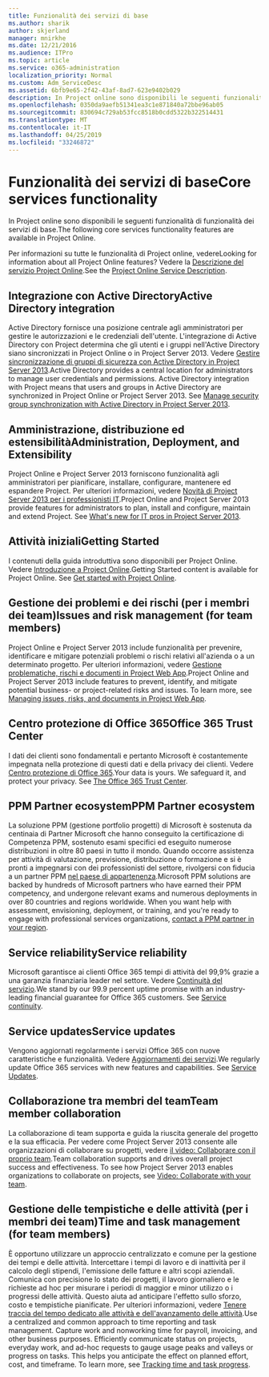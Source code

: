 ```yaml
---
title: Funzionalità dei servizi di base
ms.author: sharik
author: skjerland
manager: mnirkhe
ms.date: 12/21/2016
ms.audience: ITPro
ms.topic: article
ms.service: o365-administration
localization_priority: Normal
ms.custom: Adm_ServiceDesc
ms.assetid: 6bfb9e65-2f42-43af-8ad7-623e9402b029
description: In Project online sono disponibili le seguenti funzionalità di funzionalità dei servizi di base.
ms.openlocfilehash: 0350da9aefb51341ea3c1e871840a72bbe96ab05
ms.sourcegitcommit: 830694c729ab53fcc8518b0cdd5322b322514431
ms.translationtype: MT
ms.contentlocale: it-IT
ms.lasthandoff: 04/25/2019
ms.locfileid: "33246872"
---
```

# <a name="core-services-functionality"></a><span data-ttu-id="14c41-103">Funzionalità dei servizi di base</span><span class="sxs-lookup"><span data-stu-id="14c41-103">Core services functionality</span></span>

<span data-ttu-id="14c41-104">In Project online sono disponibili le seguenti funzionalità di funzionalità dei servizi di base.</span><span class="sxs-lookup"><span data-stu-id="14c41-104">The following core services functionality features are available in Project Online.</span></span>
  
<span data-ttu-id="14c41-105">Per informazioni su tutte le funzionalità di Project online, vedere</span><span class="sxs-lookup"><span data-stu-id="14c41-105">Looking for information about all Project Online features?</span></span> <span data-ttu-id="14c41-106">Vedere la [Descrizione del servizio Project Online](project-online-service-description.md).</span><span class="sxs-lookup"><span data-stu-id="14c41-106">See the [Project Online Service Description](project-online-service-description.md).</span></span>
  
## <a name="active-directory-integration"></a><span data-ttu-id="14c41-107">Integrazione con Active Directory</span><span class="sxs-lookup"><span data-stu-id="14c41-107">Active Directory integration</span></span>
<span data-ttu-id="14c41-108"><a name="bkmk_AD_Integration"> </a></span><span class="sxs-lookup"><span data-stu-id="14c41-108"></span></span>

<span data-ttu-id="14c41-p102">Active Directory fornisce una posizione centrale agli amministratori per gestire le autorizzazioni e le credenziali dell'utente. L'integrazione di Active Directory con Project determina che gli utenti e i gruppi nell'Active Directory siano sincronizzati in Project Online o in Project Server 2013. Vedere [Gestire sincronizzazione di gruppi di sicurezza con Active Directory in Project Server 2013](https://go.microsoft.com/fwlink/p/?LinkId=402631).</span><span class="sxs-lookup"><span data-stu-id="14c41-p102">Active Directory provides a central location for administrators to manage user credentials and permissions. Active Directory integration with Project means that users and groups in Active Directory are synchronized in Project Online or Project Server 2013. See [Manage security group synchronization with Active Directory in Project Server 2013](https://go.microsoft.com/fwlink/p/?LinkId=402631).</span></span>
  
## <a name="administration-deployment-and-extensibility"></a><span data-ttu-id="14c41-112">Amministrazione, distribuzione ed estensibilità</span><span class="sxs-lookup"><span data-stu-id="14c41-112">Administration, Deployment, and Extensibility</span></span>
<span data-ttu-id="14c41-113"><a name="bkmk_AdministrationDeploymentExtensibility"> </a></span><span class="sxs-lookup"><span data-stu-id="14c41-113"></span></span>

<span data-ttu-id="14c41-p103">Project Online e Project Server 2013 forniscono funzionalità agli amministratori per pianificare, installare, configurare, mantenere ed espandere Project. Per ulteriori informazioni, vedere [Novità di Project Server 2013 per i professionisti IT](https://go.microsoft.com/fwlink/p/?LinkId=272017).</span><span class="sxs-lookup"><span data-stu-id="14c41-p103">Project Online and Project Server 2013 provide features for administrators to plan, install and configure, maintain and extend Project. See [What's new for IT pros in Project Server 2013](https://go.microsoft.com/fwlink/p/?LinkId=272017).</span></span>
  
## <a name="getting-started"></a><span data-ttu-id="14c41-116">Attività iniziali</span><span class="sxs-lookup"><span data-stu-id="14c41-116">Getting Started</span></span>
<span data-ttu-id="14c41-117"><a name="bkmk_GettingStarted"> </a></span><span class="sxs-lookup"><span data-stu-id="14c41-117"></span></span>

<span data-ttu-id="14c41-p104">I contenuti della guida introduttiva sono disponibili per Project Online. Vedere [Introduzione a Project Online](https://support.office.com/en-us/article/Get-started-with-Project-Online-E3E5F64F-ADA5-4F9D-A578-130B2D4E5F11?ui=en-US&amp;rs=en-US&amp;ad=US).</span><span class="sxs-lookup"><span data-stu-id="14c41-p104">Getting Started content is available for Project Online. See [Get started with Project Online](https://support.office.com/en-us/article/Get-started-with-Project-Online-E3E5F64F-ADA5-4F9D-A578-130B2D4E5F11?ui=en-US&amp;rs=en-US&amp;ad=US).</span></span>
  
## <a name="issues-and-risk-management-for-team-members"></a><span data-ttu-id="14c41-120">Gestione dei problemi e dei rischi (per i membri dei team)</span><span class="sxs-lookup"><span data-stu-id="14c41-120">Issues and risk management (for team members)</span></span>
<span data-ttu-id="14c41-121"><a name="bkmk_IssuesRiskManagement"> </a></span><span class="sxs-lookup"><span data-stu-id="14c41-121"></span></span>

<span data-ttu-id="14c41-p105">Project Online e Project Server 2013 include funzionalità per prevenire, identificare e mitigare potenziali problemi o rischi relativi all'azienda o a un determinato progetto. Per ulteriori informazioni, vedere [Gestione problematiche, rischi e documenti in Project Web App](https://go.microsoft.com/fwlink/?LinkId=402634).</span><span class="sxs-lookup"><span data-stu-id="14c41-p105">Project Online and Project Server 2013 include features to prevent, identify, and mitigate potential business- or project-related risks and issues. To learn more, see [Managing issues, risks, and documents in Project Web App](https://go.microsoft.com/fwlink/?LinkId=402634).</span></span>
  
## <a name="office-365-trust-center"></a><span data-ttu-id="14c41-124">Centro protezione di Office 365</span><span class="sxs-lookup"><span data-stu-id="14c41-124">Office 365 Trust Center</span></span>
<span data-ttu-id="14c41-125"><a name="bkmk_Office365TrustCenter"> </a></span><span class="sxs-lookup"><span data-stu-id="14c41-125"></span></span>

<span data-ttu-id="14c41-p106">I dati dei clienti sono fondamentali e pertanto Microsoft è costantemente impegnata nella protezione di questi dati e della privacy dei clienti. Vedere [Centro protezione di Office 365](https://go.microsoft.com/fwlink/?LinkId=402637).</span><span class="sxs-lookup"><span data-stu-id="14c41-p106">Your data is yours. We safeguard it, and protect your privacy. See [The Office 365 Trust Center](https://go.microsoft.com/fwlink/?LinkId=402637).</span></span>
  
## <a name="ppm-partner-ecosystem"></a><span data-ttu-id="14c41-129">PPM Partner ecosystem</span><span class="sxs-lookup"><span data-stu-id="14c41-129">PPM Partner ecosystem</span></span>
<span data-ttu-id="14c41-130"><a name="bkmk_ProjectPortfolioManagementPartner"> </a></span><span class="sxs-lookup"><span data-stu-id="14c41-130"></span></span>

<span data-ttu-id="14c41-p107">La soluzione PPM (gestione portfolio progetti) di Microsoft è sostenuta da centinaia di Partner Microsoft che hanno conseguito la certificazione di Competenza PPM, sostenuto esami specifici ed eseguito numerose distribuzioni in oltre 80 paesi in tutto il mondo. Quando occorre assistenza per attività di valutazione, previsione, distribuzione o formazione e si è pronti a impegnarsi con dei professionisti del settore, rivolgersi con fiducia a un partner PPM [nel paese di appartenenza](https://go.microsoft.com/fwlink/p/?LinkId=272646).</span><span class="sxs-lookup"><span data-stu-id="14c41-p107">Microsoft PPM solutions are backed by hundreds of Microsoft partners who have earned their PPM competency, and undergone relevant exams and numerous deployments in over 80 countries and regions worldwide. When you want help with assessment, envisioning, deployment, or training, and you're ready to engage with professional services organizations, [contact a PPM partner in your region](https://go.microsoft.com/fwlink/p/?LinkId=272646).</span></span>
  
## <a name="service-reliability"></a><span data-ttu-id="14c41-133">Service reliability</span><span class="sxs-lookup"><span data-stu-id="14c41-133">Service reliability</span></span>
<span data-ttu-id="14c41-134"><a name="bkmk_ServiceReliability"> </a></span><span class="sxs-lookup"><span data-stu-id="14c41-134"></span></span>

<span data-ttu-id="14c41-p108">Microsoft garantisce ai clienti Office 365 tempi di attività del 99,9% grazie a una garanzia finanziaria leader nel settore. Vedere [Continuità del servizio](https://go.microsoft.com/fwlink/?LinkId=402653).</span><span class="sxs-lookup"><span data-stu-id="14c41-p108">We stand by our 99.9 percent uptime promise with an industry-leading financial guarantee for Office 365 customers. See [Service continuity](https://go.microsoft.com/fwlink/?LinkId=402653).</span></span>
  
## <a name="service-updates"></a><span data-ttu-id="14c41-137">Service updates</span><span class="sxs-lookup"><span data-stu-id="14c41-137">Service updates</span></span>
<span data-ttu-id="14c41-138"><a name="bkmk_Serviceupdates"> </a></span><span class="sxs-lookup"><span data-stu-id="14c41-138"></span></span>

<span data-ttu-id="14c41-p109">Vengono aggiornati regolarmente i servizi Office 365 con nuove caratteristiche e funzionalità. Vedere [Aggiornamenti dei servizi](../office-365-platform-service-description/service-updates.md).</span><span class="sxs-lookup"><span data-stu-id="14c41-p109">We regularly update Office 365 services with new features and capabilities. See [Service Updates](../office-365-platform-service-description/service-updates.md).</span></span>
  
## <a name="team-member-collaboration"></a><span data-ttu-id="14c41-141">Collaborazione tra membri del team</span><span class="sxs-lookup"><span data-stu-id="14c41-141">Team member collaboration</span></span>
<span data-ttu-id="14c41-142"><a name="bkbmk_TeamMemberCollaboration"> </a></span><span class="sxs-lookup"><span data-stu-id="14c41-142"></span></span>

<span data-ttu-id="14c41-p110">La collaborazione di team supporta e guida la riuscita generale del progetto e la sua efficacia. Per vedere come Project Server 2013 consente alle organizzazioni di collaborare su progetti, vedere [il video: Collaborare con il proprio team](https://go.microsoft.com/fwlink/?LinkId=402628).</span><span class="sxs-lookup"><span data-stu-id="14c41-p110">Team collaboration supports and drives overall project success and effectiveness. To see how Project Server 2013 enables organizations to collaborate on projects, see [Video: Collaborate with your team](https://go.microsoft.com/fwlink/?LinkId=402628).</span></span>
  
## <a name="time-and-task-management-for-team-members"></a><span data-ttu-id="14c41-145">Gestione delle tempistiche e delle attività (per i membri dei team)</span><span class="sxs-lookup"><span data-stu-id="14c41-145">Time and task management (for team members)</span></span>
<span data-ttu-id="14c41-146"><a name="bkmk_TimeTaskManagement"> </a></span><span class="sxs-lookup"><span data-stu-id="14c41-146"></span></span>

<span data-ttu-id="14c41-p111">È opportuno utilizzare un approccio centralizzato e comune per la gestione dei tempi e delle attività. Intercettare i tempi di lavoro e di inattività per il calcolo degli stipendi, l'emissione delle fatture e altri scopi aziendali. Comunica con precisione lo stato dei progetti, il lavoro giornaliero e le richieste ad hoc per misurare i periodi di maggior e minor utilizzo o i progressi delle attività. Questo aiuta ad anticipare l'effetto sullo sforzo, costo e tempistiche pianificate. Per ulteriori informazioni, vedere [Tenere traccia del tempo dedicato alle attività e dell'avanzamento delle attività](https://go.microsoft.com/fwlink/p/?LinkId=271321).</span><span class="sxs-lookup"><span data-stu-id="14c41-p111">Use a centralized and common approach to time reporting and task management. Capture work and nonworking time for payroll, invoicing, and other business purposes. Efficiently communicate status on projects, everyday work, and ad-hoc requests to gauge usage peaks and valleys or progress on tasks. This helps you anticipate the effect on planned effort, cost, and timeframe. To learn more, see [Tracking time and task progress](https://go.microsoft.com/fwlink/p/?LinkId=271321).</span></span>
  

